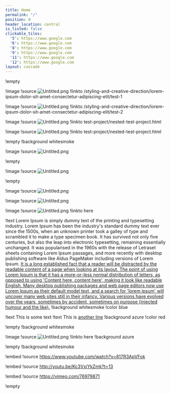```yaml
---
title: Home
permalink: "/"
position: 0
header_location: central
is_listed: false
clickable_tiles:
  '5': https://www.google.com
  '6': https://www.google.com
  '8': https://www.google.com
  '9': https://www.google.com
  '11': https://www.google.com
  '12': https://www.google.com
layout: cascade
---
```


!empty

!image
!source ![Untitled.png](/uploads/Untitled.png)
!linkto /styling-and-creative-direction/lorem-ipsum-dolor-sit-amet-consectetur-adipiscing-elit/test-1

!image
!source ![Untitled.png](/uploads/Untitled.png)
!linkto /styling-and-creative-direction/lorem-ipsum-dolor-sit-amet-consectetur-adipiscing-elit/test-2

!image
!source ![Untitled.png](/uploads/Untitled.png)
!linkto test-project/nested-test-project.html

!image
!source ![Untitled.png](/uploads/Untitled.png)
!linkto test-project/nested-test-project.html

!empty
!background whitesmoke

!image
!source ![Untitled.png](/uploads/Untitled.png)

!empty

!image
!source ![Untitled.png](/uploads/Untitled.png)

!empty

!image
!source ![Untitled.png](/uploads/Untitled.png)

!image
!source ![Untitled.png](/uploads/Untitled.png)

!image
!source ![Untitled.png](/uploads/Untitled.png)
!linkto here

!text Lorem Ipsum is simply dummy text of the printing and typesetting industry. Lorem Ipsum has been the industry's standard dummy text ever since the 1500s, when an unknown printer took a galley of type and scrambled it to make a type specimen book. It has survived not only five centuries, but also the leap into electronic typesetting, remaining essentially unchanged. It was popularised in the 1960s with the release of Letraset sheets containing Lorem Ipsum passages, and more recently with desktop publishing software like Aldus PageMaker including versions of Lorem Ipsum. [It is a long established fact that a reader will be distracted by the readable content of a page when looking at its layout. The point of using Lorem Ipsum is that it has a more-or-less normal distribution of letters, as opposed to using 'Content here, content here', making it look like readable English. Many desktop publishing packages and web page editors now use Lorem Ipsum as their default model text, and a search for 'lorem ipsum' will uncover many web sites still in their infancy. Various versions have evolved over the years, sometimes by accident, sometimes on purpose (injected humour and the like).](https://lipsum.com)
!background whitesmoke
!color blue

!text This is some text
!text This is [another line](test)
!background azure
!color red

!empty
!background whitesmoke

!image
!source ![Untitled.png](/uploads/Untitled.png)
!linkto here
!background azure

!empty
!background whitesmoke

!embed
!source https://www.youtube.com/watch?v=817R3ApVFok

!embed
!source http://youtu.be/Kc3VxiYkZmk?t=13

!embed
!source https://vimeo.com/76979871

!empty